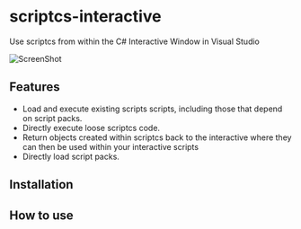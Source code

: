 # scriptcs-interactive
Use scriptcs from within the C# Interactive Window in Visual Studio

![ScreenShot](https://raw.github.com/scriptcs-contrib/scriptcs-interactive/images/interactive1.png)

## Features
* Load and execute existing scripts scripts, including those that depend on script packs.
* Directly execute loose scriptcs code.
* Return objects created within scriptcs back to the interactive where they can then be used within your interactive scripts
* Directly load script packs.

## Installation

## How to use


